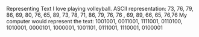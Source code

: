 Representing Text 
I love playing volleyball. 
ASCII representation:  73, 76, 79, 86, 69, 80, 76, 65, 89, 73, 78, 71, 86, 79, 76, 76 , 69, 89, 66, 65, 76,76
My computer would represent the text: 1001001, 0011001, 1111001, 0110100, 1010001, 0000101, 1000001, 1001101, 0111001, 1110001, 0100001
